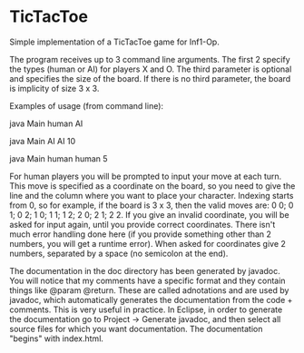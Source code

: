 TicTacToe
=========

Simple implementation of a TicTacToe game for Inf1-Op.

The program receives up to 3 command line arguments. The first 2 specify the types (human or AI) for players X and O.
The third parameter is optional and specifies the size of the board. If there is no third parameter, the board is
implicity of size 3 x 3.

Examples of usage (from command line):

java Main human AI

java Main AI AI 10

java Main human human 5

For human players you will be prompted to input your move at each turn. This move is specified as a coordinate on the board,
so you need to give the line and the column where you want to place your character. Indexing starts from 0, so for example,
if the board is 3 x 3, then the valid moves are: 0 0; 0 1; 0 2; 1 0; 1 1; 1 2; 2 0; 2 1; 2 2.
If you give an invalid coordinate, you will be asked for input again, until you provide correct coordinates. There isn't
much error handling done here (if you provide something other than 2 numbers, you will get a runtime error).
When asked for coordinates give 2 numbers, separated by a space (no semicolon at the end).

The documentation in the doc directory has been generated by javadoc. You will notice that my comments have a specific format
and they contain things like @param @return. These are called adnotations and are used by javadoc, which automatically
generates the documentation from the code + comments. This is very useful in practice.
In Eclipse, in order to generate the documentation go to Project -> Generate javadoc, and then select all source files for
which you want documentation.
The documentation "begins" with index.html.

